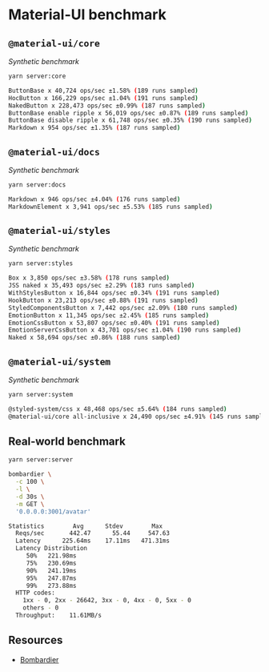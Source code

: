 # Material-UI benchmark

## `@material-ui/core`

_Synthetic benchmark_

```sh
yarn server:core

ButtonBase x 40,724 ops/sec ±1.58% (189 runs sampled)
HocButton x 166,229 ops/sec ±1.04% (191 runs sampled)
NakedButton x 228,473 ops/sec ±0.99% (187 runs sampled)
ButtonBase enable ripple x 56,019 ops/sec ±0.87% (189 runs sampled)
ButtonBase disable ripple x 61,748 ops/sec ±0.35% (190 runs sampled)
Markdown x 954 ops/sec ±1.35% (187 runs sampled)
```

## `@material-ui/docs`

_Synthetic benchmark_

```sh
yarn server:docs

Markdown x 946 ops/sec ±4.04% (176 runs sampled)
MarkdownElement x 3,941 ops/sec ±5.53% (185 runs sampled)
```

## `@material-ui/styles`

_Synthetic benchmark_

```sh
yarn server:styles

Box x 3,850 ops/sec ±3.58% (178 runs sampled)
JSS naked x 35,493 ops/sec ±2.29% (183 runs sampled)
WithStylesButton x 16,844 ops/sec ±0.34% (191 runs sampled)
HookButton x 23,213 ops/sec ±0.88% (191 runs sampled)
StyledComponentsButton x 7,442 ops/sec ±2.09% (180 runs sampled)
EmotionButton x 11,345 ops/sec ±2.45% (185 runs sampled)
EmotionCssButton x 53,807 ops/sec ±0.40% (191 runs sampled)
EmotionServerCssButton x 43,701 ops/sec ±1.04% (190 runs sampled)
Naked x 58,694 ops/sec ±0.86% (188 runs sampled)
```

## `@material-ui/system`

_Synthetic benchmark_

```sh
yarn server:system

@styled-system/css x 48,468 ops/sec ±5.64% (184 runs sampled)
@material-ui/core all-inclusive x 24,490 ops/sec ±4.91% (145 runs sampled)
```

## Real-world benchmark

```sh
yarn server:server

bombardier \
  -c 100 \
  -l \
  -d 30s \
  -m GET \
  '0.0.0.0:3001/avatar'

Statistics        Avg      Stdev        Max
  Reqs/sec       442.47      55.44     547.63
  Latency      225.64ms    17.11ms   471.31ms
  Latency Distribution
     50%   221.98ms
     75%   230.69ms
     90%   241.19ms
     95%   247.87ms
     99%   273.88ms
  HTTP codes:
    1xx - 0, 2xx - 26642, 3xx - 0, 4xx - 0, 5xx - 0
    others - 0
  Throughput:    11.61MB/s
```

## Resources

- [Bombardier](https://github.com/codesenberg/bombardier)

